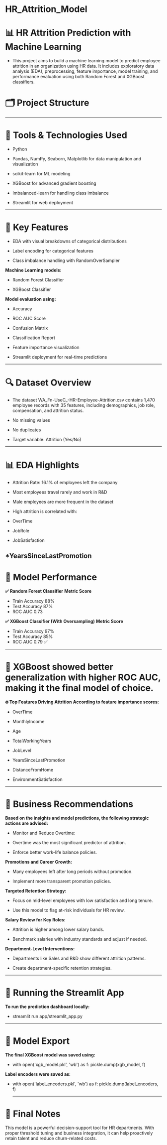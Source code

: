 # HR_Attrition_Model

# 📊 HR Attrition Prediction with Machine Learning
* This project aims to build a machine learning model to predict employee attrition in an organization using HR data. It includes exploratory data analysis (EDA), preprocessing, feature importance, model training, and performance evaluation using both Random Forest and XGBoost classifiers.

# 🗂️ Project Structure

---

# 🧰 Tools & Technologies Used
* Python

* Pandas, NumPy, Seaborn, Matplotlib for data manipulation and visualization

* scikit-learn for ML modeling

* XGBoost for advanced gradient boosting

* Imbalanced-learn for handling class imbalance

* Streamlit for web deployment
---
# 📌 Key Features
* EDA with visual breakdowns of categorical distributions

* Label encoding for categorical features

* Class imbalance handling with RandomOverSampler

**Machine Learning models:**

* Random Forest Classifier

* XGBoost Classifier

**Model evaluation using:**

* Accuracy

* ROC AUC Score

* Confusion Matrix

* Classification Report

* Feature importance visualization

* Streamlit deployment for real-time predictions
---
# 🔍 Dataset Overview
* The dataset WA_Fn-UseC_-HR-Employee-Attrition.csv contains 1,470 employee records with 35 features, including demographics, job role, compensation, and attrition status.

* No missing values

* No duplicates

* Target variable: Attrition (Yes/No)
---

# 📊 EDA Highlights
* Attrition Rate: 16.1% of employees left the company

* Most employees travel rarely and work in R&D

* Male employees are more frequent in the dataset

* High attrition is correlated with:

* OverTime

* JobRole

* JobSatisfaction

*YearsSinceLastPromotion
---

# 🧪 Model Performance

**✅ Random Forest Classifier**
**Metric	Score**
* Train Accuracy	88%
* Test Accuracy	87%
* ROC AUC	0.73

**✅ XGBoost Classifier (With Oversampling)**
**Metric	Score**
* Train Accuracy	97%
* Test Accuracy	85%
* ROC AUC	0.79 ✅
---

# 🚀 XGBoost showed better generalization with higher ROC AUC, making it the final model of choice.

**🔥 Top Features Driving Attrition**
**According to feature importance scores:**

* OverTime

* MonthlyIncome

* Age

* TotalWorkingYears

* JobLevel

* YearsSinceLastPromotion

* DistanceFromHome

* EnvironmentSatisfaction
---

# 🧠 Business Recommendations
**Based on the insights and model predictions, the following strategic actions are advised:**

* Monitor and Reduce Overtime:

* Overtime was the most significant predictor of attrition.

* Enforce better work-life balance policies.

**Promotions and Career Growth:**

* Many employees left after long periods without promotion.

* Implement more transparent promotion policies.

**Targeted Retention Strategy:**

* Focus on mid-level employees with low satisfaction and long tenure.

* Use this model to flag at-risk individuals for HR review.

**Salary Review for Key Roles:**

* Attrition is higher among lower salary bands.

* Benchmark salaries with industry standards and adjust if needed.

**Department-Level Interventions:**

* Departments like Sales and R&D show different attrition patterns.

* Create department-specific retention strategies.
---

# 🚀 Running the Streamlit App
**To run the prediction dashboard locally:**

* streamlit run app/streamlit_app.py

--- 
# 💾 Model Export
**The final XGBoost model was saved using:**

* with open('xgb_model.pkl', 'wb') as f:
    pickle.dump(xgb_model, f)
  
**Label encoders were saved as:**

* with open('label_encoders.pkl', 'wb') as f:
    pickle.dump(label_encoders, f)

  ---
  
# 📌 Final Notes
This model is a powerful decision-support tool for HR departments. With proper threshold tuning and business integration, it can help proactively retain talent and reduce churn-related costs.

